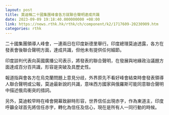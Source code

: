 ```yaml
---
layout: post
title: 莫迪稱二十國集團峰會各方就聯合聲明達成共識
date: 2023-09-09 19:18:40.000000000 +08:00
link: https://news.rthk.hk/rthk/ch/component/k2/1717609-20230909.htm
categories: rthk
---
```


二十國集團領導人峰會，一連兩日在印度新德里舉行。印度總理莫迪透露，各方在發表會後聯合聲明方面，達成共識，但他未有提供任何細節。

印度談判代表向英國廣播公司表示，將發表的聯合聲明，在發展與地緣政治議題方面達成百分百共識，形容是突破及具歷史性。

報道指與會各方在烏克蘭問題上意見分歧，外界原先不看好峰會結束時會發表領導人聯合聲明或公報，莫迪最新說的共識，意味西方國家與俄羅斯可能同意聯合聲明中描述俄烏衝突的措詞。

另外，莫迪較早時在峰會開幕致辭時形容，世界信任出現赤字，作為東道主，印度呼籲全球首先將信任赤字，轉化為信任及信心，現在是所有人一同行動的時候。
